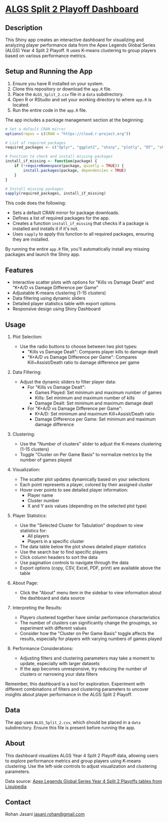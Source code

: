 # [ALGS Split 2 Playoff Dashboard](https://3fq328-rohan-jasani.shinyapps.io/ClusteringApp/)

## Description

This Shiny app creates an interactive dashboard for visualizing and analyzing player performance data from the Apex Legends Global Series (ALGS) Year 4 Split 2 Playoff. It uses K-means clustering to group players based on various performance metrics.

## Setup and Running the App

1. Ensure you have R installed on your system.
2. Clone this repository or download the `app.R` file.
3. Place the `ALGS_Split_2.csv` file in a `data` subdirectory.
4. Open R or RStudio and set your working directory to where `app.R` is located.
5. Run the entire code in the `app.R` file.

The app includes a package management section at the beginning:

```r
# Set a default CRAN mirror
options(repos = c(CRAN = "https://cloud.r-project.org"))

# List of required packages
required_packages <- c("dplyr", "ggplot2", "shiny", "plotly", "DT", "shinythemes", "shinydashboard", "shinyWidgets")

# Function to check and install missing packages
install_if_missing <- function(package) {
    if (!requireNamespace(package, quietly = TRUE)) {
        install.packages(package, dependencies = TRUE)
    }
}

# Install missing packages
sapply(required_packages, install_if_missing)
```

This code does the following:
- Sets a default CRAN mirror for package downloads.
- Defines a list of required packages for the app.
- Creates a function `install_if_missing` that checks if a package is installed and installs it if it's not.
- Uses `sapply` to apply this function to all required packages, ensuring they are installed.

By running the entire `app.R` file, you'll automatically install any missing packages and launch the Shiny app.

## Features

- Interactive scatter plots with options for "Kills vs Damage Dealt" and "K+A/D vs Damage Difference per Game"
- Adjustable K-means clustering (1-15 clusters)
- Data filtering using dynamic sliders
- Detailed player statistics table with export options
- Responsive design using Shiny Dashboard

## Usage

1. Plot Selection:
   - Use the radio buttons to choose between two plot types:
     - "Kills vs Damage Dealt": Compares player kills to damage dealt
     - "K+A/D vs Damage Difference per Game": Compares Kill+Assist/Death ratio to damage difference per game

2. Data Filtering:
   - Adjust the dynamic sliders to filter player data:
     - For "Kills vs Damage Dealt":
       - Games Played: Set minimum and maximum number of games
       - Kills: Set minimum and maximum number of kills
       - Damage Dealt: Set minimum and maximum damage dealt
     - For "K+A/D vs Damage Difference per Game":
       - K+A/D: Set minimum and maximum Kill+Assist/Death ratio
       - Damage Difference per Game: Set minimum and maximum damage difference

3. Clustering:
   - Use the "Number of clusters" slider to adjust the K-means clustering (1-15 clusters)
   - Toggle "Cluster on Per Game Basis" to normalize metrics by the number of games played

4. Visualization:
   - The scatter plot updates dynamically based on your selections
   - Each point represents a player, colored by their assigned cluster
   - Hover over points to see detailed player information:
     - Player name
     - Cluster number
     - X and Y axis values (depending on the selected plot type)

5. Player Statistics:
   - Use the "Selected Cluster for Tabulation" dropdown to view statistics for:
     - All players
     - Players in a specific cluster
   - The data table below the plot shows detailed player statistics
   - Use the search bar to find specific players
   - Click column headers to sort the data
   - Use pagination controls to navigate through the data
   - Export options (copy, CSV, Excel, PDF, print) are available above the table

6. About Page:
   - Click the "About" menu item in the sidebar to view information about the dashboard and data source

7. Interpreting the Results:
   - Players clustered together have similar performance characteristics
   - The number of clusters can significantly change the groupings, so experiment with different values
   - Consider how the "Cluster on Per Game Basis" toggle affects the results, especially for players with varying numbers of games played

8. Performance Considerations:
   - Adjusting filters and clustering parameters may take a moment to update, especially with larger datasets
   - If the app becomes unresponsive, try reducing the number of clusters or narrowing your data filters

Remember, this dashboard is a tool for exploration. Experiment with different combinations of filters and clustering parameters to uncover insights about player performance in the ALGS Split 2 Playoff.

## Data

The app uses `ALGS_Split_2.csv`, which should be placed in a `data` subdirectory. Ensure this file is present before running the app.

## About

This dashboard visualizes ALGS Year 4 Split 2 Playoff data, allowing users to explore performance metrics and group players using K-means clustering. Use the left-side controls to adjust visualization and clustering parameters.

Data source: [Apex Legends Global Series Year 4 Split 2 Playoffs tables from Liquipedia](https://liquipedia.net/apexlegends/Apex_Legends_Global_Series/2024/Split_2/Playoffs)

## Contact

Rohan Jasani
jasani.rohan@gmail.com